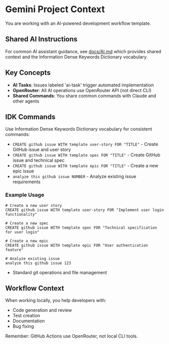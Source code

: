 # Gemini Project Context

You are working with an AI-powered development workflow template.

## Shared AI Instructions

For common AI assistant guidance, see [docs/AI.md](docs/AI.md) which provides shared context and the Information Dense Keywords Dictionary vocabulary.

## Key Concepts

- **AI Tasks**: Issues labeled 'ai-task' trigger automated implementation
- **OpenRouter**: All AI operations use OpenRouter API (not direct CLI)
- **Shared Commands**: You share common commands with Claude and other agents

## IDK Commands

Use Information Dense Keywords Dictionary vocabulary for consistent commands:

- `CREATE github issue WITH template user-story FOR "TITLE"` - Create GitHub issue and user story
- `CREATE github issue WITH template spec FOR "TITLE"` - Create GitHub issue and technical spec
- `CREATE github issue WITH template epic FOR "TITLE"` - Create a new epic issue
- `analyze this github issue NUMBER` - Analyze existing issue requirements

### Example Usage

```
# Create a new user story
CREATE github issue WITH template user-story FOR "Implement user login functionality"

# Create a new spec
CREATE github issue WITH template spec FOR "Technical specification for user login"

# Create a new epic
CREATE github issue WITH template epic FOR "User authentication feature"

# Analyze existing issue
analyze this github issue 123
```

- Standard git operations and file management

## Workflow Context

When working locally, you help developers with:

- Code generation and review
- Test creation
- Documentation
- Bug fixing

Remember: GitHub Actions use OpenRouter, not local CLI tools.
